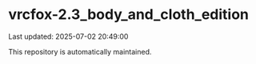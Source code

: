 # vrcfox-2.3_body_and_cloth_edition

Last updated: 2025-07-02 20:49:00

This repository is automatically maintained.

